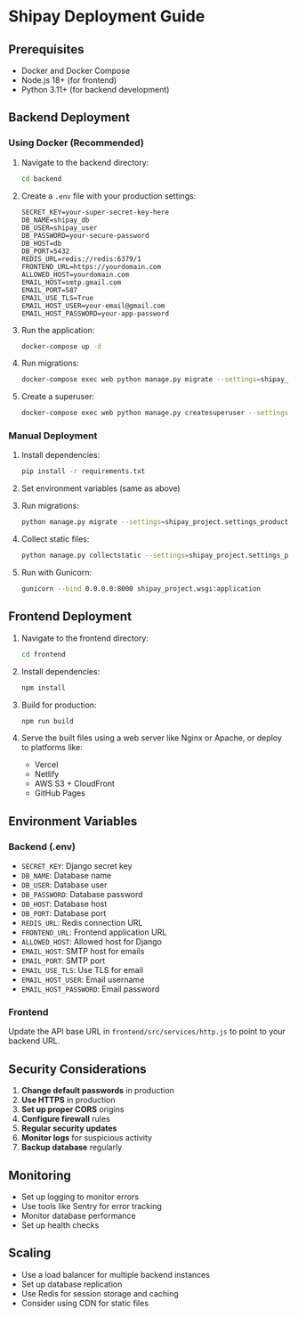 # Shipay Deployment Guide

## Prerequisites

- Docker and Docker Compose
- Node.js 18+ (for frontend)
- Python 3.11+ (for backend development)

## Backend Deployment

### Using Docker (Recommended)

1. Navigate to the backend directory:
   ```bash
   cd backend
   ```

2. Create a `.env` file with your production settings:
   ```env
   SECRET_KEY=your-super-secret-key-here
   DB_NAME=shipay_db
   DB_USER=shipay_user
   DB_PASSWORD=your-secure-password
   DB_HOST=db
   DB_PORT=5432
   REDIS_URL=redis://redis:6379/1
   FRONTEND_URL=https://yourdomain.com
   ALLOWED_HOST=yourdomain.com
   EMAIL_HOST=smtp.gmail.com
   EMAIL_PORT=587
   EMAIL_USE_TLS=True
   EMAIL_HOST_USER=your-email@gmail.com
   EMAIL_HOST_PASSWORD=your-app-password
   ```

3. Run the application:
   ```bash
   docker-compose up -d
   ```

4. Run migrations:
   ```bash
   docker-compose exec web python manage.py migrate --settings=shipay_project.settings_production
   ```

5. Create a superuser:
   ```bash
   docker-compose exec web python manage.py createsuperuser --settings=shipay_project.settings_production
   ```

### Manual Deployment

1. Install dependencies:
   ```bash
   pip install -r requirements.txt
   ```

2. Set environment variables (same as above)

3. Run migrations:
   ```bash
   python manage.py migrate --settings=shipay_project.settings_production
   ```

4. Collect static files:
   ```bash
   python manage.py collectstatic --settings=shipay_project.settings_production
   ```

5. Run with Gunicorn:
   ```bash
   gunicorn --bind 0.0.0.0:8000 shipay_project.wsgi:application
   ```

## Frontend Deployment

1. Navigate to the frontend directory:
   ```bash
   cd frontend
   ```

2. Install dependencies:
   ```bash
   npm install
   ```

3. Build for production:
   ```bash
   npm run build
   ```

4. Serve the built files using a web server like Nginx or Apache, or deploy to platforms like:
   - Vercel
   - Netlify
   - AWS S3 + CloudFront
   - GitHub Pages

## Environment Variables

### Backend (.env)
- `SECRET_KEY`: Django secret key
- `DB_NAME`: Database name
- `DB_USER`: Database user
- `DB_PASSWORD`: Database password
- `DB_HOST`: Database host
- `DB_PORT`: Database port
- `REDIS_URL`: Redis connection URL
- `FRONTEND_URL`: Frontend application URL
- `ALLOWED_HOST`: Allowed host for Django
- `EMAIL_HOST`: SMTP host for emails
- `EMAIL_PORT`: SMTP port
- `EMAIL_USE_TLS`: Use TLS for email
- `EMAIL_HOST_USER`: Email username
- `EMAIL_HOST_PASSWORD`: Email password

### Frontend
Update the API base URL in `frontend/src/services/http.js` to point to your backend URL.

## Security Considerations

1. **Change default passwords** in production
2. **Use HTTPS** in production
3. **Set up proper CORS** origins
4. **Configure firewall** rules
5. **Regular security updates**
6. **Monitor logs** for suspicious activity
7. **Backup database** regularly

## Monitoring

- Set up logging to monitor errors
- Use tools like Sentry for error tracking
- Monitor database performance
- Set up health checks

## Scaling

- Use a load balancer for multiple backend instances
- Set up database replication
- Use Redis for session storage and caching
- Consider using CDN for static files
